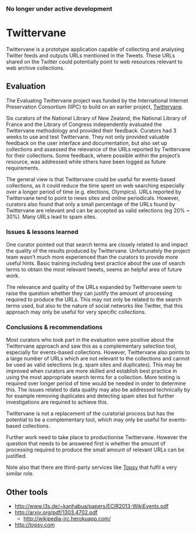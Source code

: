 ### No longer under active development ###

Twittervane
===========

Twittervane is a prototype application capable of collecting and analysing Twitter feeds and outputs URLs mentioned in the Tweets. These URLs shared on the Twitter could potentially point to web resources relevant to web archive collections.

Evaluation
----------
The Evaluating Twittervane project was funded by the International Internet Preservation Consortium (IIPC) to build on an earlier project, [Twittervane](http://netpreserve.org/projects/twittervane). 

Six curators of the National Library of New Zealand, the National Library of France and the Library of Congress independently evaluated the Twittervane methodology and provided their feedback. Curators had 3 weeks to use and test Twittervane. They not only provided valuable feedback on the user interface and documentation, but also set up collections and assessed the relevance of the URLs reported by Twittervane for their collections. Some feedback, where possible within the project’s resource, was addressed while others have been logged as future requirements.

The general view is that Twittervane could be useful for events-based collections, as it could reduce the time spent on web searching especially over a longer period of time (e.g. elections, Olympics). URLs reported by Twittervane tend to point to news sites and online periodicals. However, curators also found that only a small percentage of the URLs found by Twittervane are relevant and can be accepted as valid selections (eg 20% ~ 30%). Many URLs lead to spam sites.

### Issues & lessons learned ###

One curator pointed out that search terms are closely related to and impact the quality of the results produced by Twittervane. Unfortunately the project team wasn’t much more experienced than the curators to provide more useful hints. Basic training including best practice about the use of search terms to obtain the most relevant tweets, seems an helpful area of future work.

The relevance and quality of the URLs expanded by Twittervane seem to raise the question whether they can justify the amount of processing required to produce the URLs. This may not only be related to the search terms used, but also to the nature of social networks like Twitter, that this approach may only be useful for very specific collections.


### Conclusions & recommendations ###

Most curators who took part in the evaluation were positive about the Twittervane approach and saw this as a complementary selection tool, especially for events-based collections. However, Twittervane also points to a large number of URLs which are not relevant to the collections and cannot be used as valid selections (e.g. spam sites and duplicates). This may be improved when curators are more skilled and establish best practice in using the most appropriate search terms for a collection. More testing is required over longer period of time would be needed in order to determine this. The issues related to data quality may also be addressed technically by for example removing duplicates and detecting spam sites but further investigations are required to achieve this.

Twittervane is not a replacement of the curatorial process but has the potential to be a complementary tool, which may only be useful for events-based collections. 

Further work need to take place to productionise Twittervane. However the question that needs to be answered first is whether the amount of processing required to produce the small amount of relevant URLs can be justified. 

Note also that there are third-party services like [Topsy](http://topsy.com/) that fulfil a very similar role.

Other tools
-----------

* http://www.l3s.de/~kanhabua/papers/ECIR2013-WikiEvents.pdf
* http://arxiv.org/pdf/1303.4702.pdf
    * http://wikipedia-irc.herokuapp.com/
* http://topsy.com

